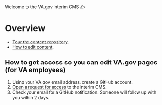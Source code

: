 Welcome to the VA.gov Interim CMS :writing_hand:

# Overview
- [Tour the content repository](docs/index.md).
- [How to edit content](docs/how-to-edit-content.md).

## How to get access so you can edit VA.gov pages (for VA employees)
1. Using your VA.gov email address, [create a GitHub account](https://github.com/join).
2. [Open a request for access](https://github.com/department-of-veterans-affairs/vagov-content/issues/new?title=Requesting+Access+to+Interim-CMS&assignee=ncksllvn&template=request-access.md) to the Interim CMS.
3. Check your email for a GitHub notification. Someone will follow up with you within 2 days.
